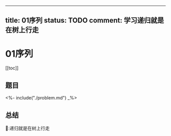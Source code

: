 ----
title: 01序列
status: TODO
comment: 学习递归就是在树上行走
----

# 01序列

[[toc]]

## 题目

<%- include("./problem.md") _%>

## 总结

📝:递归就是在树上行走


